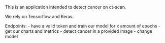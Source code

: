 This is an application intended to detect cancer on ct-scan.

We rely on Tensorflow and Keras.

Endpoints:
    - have a valid token and train our model for x amount of epochs
    - get our charts and metrics
    - detect cancer in a provided image
    - change model

    